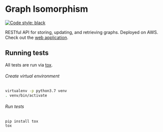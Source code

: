 # Graph Isomorphism

<a href="https://github.com/python/black"><img alt="Code style: black" src="https://img.shields.io/badge/code%20style-black-000000.svg"></a>

RESTful API for storing, updating, and retrieving graphs. Deployed on AWS. Check out the [web application](https://github.com/garrettklatte/graph-isomorphism-webclient).

## Running tests

All tests are run via [tox](https://tox.readthedocs.io/en/latest/).

###### Create virtual environment

```bash
virtualenv -p python3.7 venv
. venv/bin/activate
```

###### Run tests

```
pip install tox
tox
```
